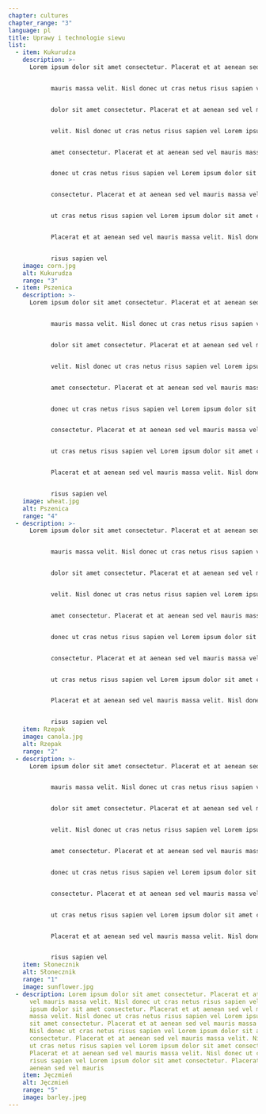 ```yaml
---
chapter: cultures
chapter_range: "3"
language: pl
title: Uprawy i technologie siewu
list:
  - item: Kukurudza
    description: >-
      Lorem ipsum dolor sit amet consectetur. Placerat et at aenean sed vel


            mauris massa velit. Nisl donec ut cras netus risus sapien vel Lorem ipsum


            dolor sit amet consectetur. Placerat et at aenean sed vel mauris massa


            velit. Nisl donec ut cras netus risus sapien vel Lorem ipsum dolor sit


            amet consectetur. Placerat et at aenean sed vel mauris massa velit. Nisl


            donec ut cras netus risus sapien vel Lorem ipsum dolor sit amet


            consectetur. Placerat et at aenean sed vel mauris massa velit. Nisl donec


            ut cras netus risus sapien vel Lorem ipsum dolor sit amet consectetur.


            Placerat et at aenean sed vel mauris massa velit. Nisl donec ut cras netus


            risus sapien vel
    image: corn.jpg
    alt: Kukurudza
    range: "3"
  - item: Pszenica
    description: >-
      Lorem ipsum dolor sit amet consectetur. Placerat et at aenean sed vel


            mauris massa velit. Nisl donec ut cras netus risus sapien vel Lorem ipsum


            dolor sit amet consectetur. Placerat et at aenean sed vel mauris massa


            velit. Nisl donec ut cras netus risus sapien vel Lorem ipsum dolor sit


            amet consectetur. Placerat et at aenean sed vel mauris massa velit. Nisl


            donec ut cras netus risus sapien vel Lorem ipsum dolor sit amet


            consectetur. Placerat et at aenean sed vel mauris massa velit. Nisl donec


            ut cras netus risus sapien vel Lorem ipsum dolor sit amet consectetur.


            Placerat et at aenean sed vel mauris massa velit. Nisl donec ut cras netus


            risus sapien vel
    image: wheat.jpg
    alt: Pszenica
    range: "4"
  - description: >-
      Lorem ipsum dolor sit amet consectetur. Placerat et at aenean sed vel


            mauris massa velit. Nisl donec ut cras netus risus sapien vel Lorem ipsum


            dolor sit amet consectetur. Placerat et at aenean sed vel mauris massa


            velit. Nisl donec ut cras netus risus sapien vel Lorem ipsum dolor sit


            amet consectetur. Placerat et at aenean sed vel mauris massa velit. Nisl


            donec ut cras netus risus sapien vel Lorem ipsum dolor sit amet


            consectetur. Placerat et at aenean sed vel mauris massa velit. Nisl donec


            ut cras netus risus sapien vel Lorem ipsum dolor sit amet consectetur.


            Placerat et at aenean sed vel mauris massa velit. Nisl donec ut cras netus


            risus sapien vel
    item: Rzepak
    image: canola.jpg
    alt: Rzepak
    range: "2"
  - description: >-
      Lorem ipsum dolor sit amet consectetur. Placerat et at aenean sed vel


            mauris massa velit. Nisl donec ut cras netus risus sapien vel Lorem ipsum


            dolor sit amet consectetur. Placerat et at aenean sed vel mauris massa


            velit. Nisl donec ut cras netus risus sapien vel Lorem ipsum dolor sit


            amet consectetur. Placerat et at aenean sed vel mauris massa velit. Nisl


            donec ut cras netus risus sapien vel Lorem ipsum dolor sit amet


            consectetur. Placerat et at aenean sed vel mauris massa velit. Nisl donec


            ut cras netus risus sapien vel Lorem ipsum dolor sit amet consectetur.


            Placerat et at aenean sed vel mauris massa velit. Nisl donec ut cras netus


            risus sapien vel
    item: Słonecznik
    alt: Słonecznik
    range: "1"
    image: sunflower.jpg
  - description: Lorem ipsum dolor sit amet consectetur. Placerat et at aenean sed
      vel mauris massa velit. Nisl donec ut cras netus risus sapien vel Lorem
      ipsum dolor sit amet consectetur. Placerat et at aenean sed vel mauris
      massa velit. Nisl donec ut cras netus risus sapien vel Lorem ipsum dolor
      sit amet consectetur. Placerat et at aenean sed vel mauris massa velit.
      Nisl donec ut cras netus risus sapien vel Lorem ipsum dolor sit amet
      consectetur. Placerat et at aenean sed vel mauris massa velit. Nisl donec
      ut cras netus risus sapien vel Lorem ipsum dolor sit amet consectetur.
      Placerat et at aenean sed vel mauris massa velit. Nisl donec ut cras netus
      risus sapien vel Lorem ipsum dolor sit amet consectetur. Placerat et at
      aenean sed vel mauris
    item: Jęczmień
    alt: Jęczmień
    range: "5"
    image: barley.jpeg
---
```

